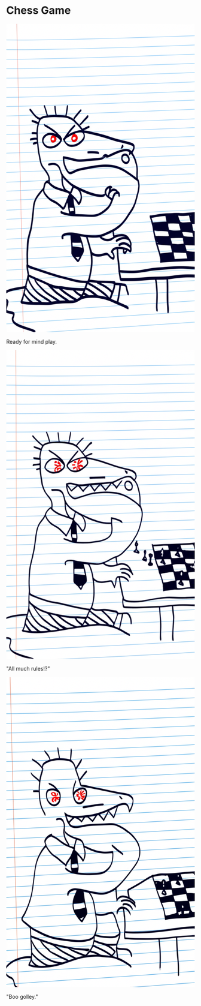 # Chess Game

![Garrey Goosey sits at a chess board, contemplating his first move.](chess-1.png)

Ready for mind play.

![Garrey Goosey stares confusedly at the chess board, several pieces already knocked over.](chess-2.png)

"All much rules!?"

![Garrey Goosey angrily sweeps all the chess pieces off the board.](chess-3.png)

"Boo golley."
